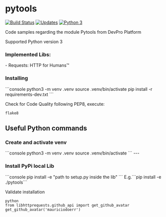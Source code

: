 # pytools 
[![Build Status](https://app.travis-ci.com/mauriciodoerr/pytools.svg?branch=main)](https://app.travis-ci.com/mauriciodoerr/pytools) 
[![Updates](https://pyup.io/repos/github/mauriciodoerr/pytools/shield.svg)](https://pyup.io/repos/github/mauriciodoerr/pytools/)
[![Python 3](https://pyup.io/repos/github/mauriciodoerr/pytools/python-3-shield.svg)](https://pyup.io/repos/github/mauriciodoerr/pytools/)

Code samples regarding the module Pytools from DevPro Platform

Supported Python version 3

<h3>Implemented Libs:</h3>
- Requests: HTTP for Humans™

<h3>Installing</h3>
```console
python3 -m venv .venv
source .venv/bin/activate
pip install -r requirements-dev.txt
```

Check for Code Quality following PEP8, execute:
```console
flake8
```

<h2>Useful Python commands</h2>
<h3>Create and activate venv</h3>
```console
python3 -m venv .venv
source .venv/bin/activate
```
---
<h3>Install PyPi local Lib</h3>
```console
pip install -e "path to setup.py inside the lib"
```
E.g.```pip install -e ./pytools```

Validate installation
```console
python
from libhttprequests.github_api import get_github_avatar
get_github_avatar('mauriciodoerr')
```